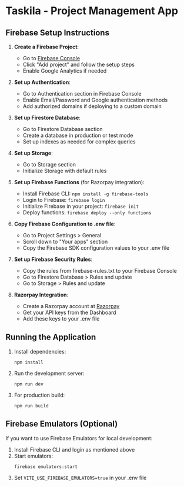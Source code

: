 
# Taskila - Project Management App

## Firebase Setup Instructions

1. **Create a Firebase Project**:
   - Go to [Firebase Console](https://console.firebase.google.com/)
   - Click "Add project" and follow the setup steps
   - Enable Google Analytics if needed

2. **Set up Authentication**:
   - Go to Authentication section in Firebase Console
   - Enable Email/Password and Google authentication methods
   - Add authorized domains if deploying to a custom domain

3. **Set up Firestore Database**:
   - Go to Firestore Database section
   - Create a database in production or test mode
   - Set up indexes as needed for complex queries

4. **Set up Storage**:
   - Go to Storage section
   - Initialize Storage with default rules

5. **Set up Firebase Functions** (for Razorpay integration):
   - Install Firebase CLI: `npm install -g firebase-tools`
   - Login to Firebase: `firebase login`
   - Initialize Firebase in your project: `firebase init`
   - Deploy functions: `firebase deploy --only functions`

6. **Copy Firebase Configuration to .env file**:
   - Go to Project Settings > General
   - Scroll down to "Your apps" section
   - Copy the Firebase SDK configuration values to your .env file

7. **Set up Firebase Security Rules**:
   - Copy the rules from firebase-rules.txt to your Firebase Console
   - Go to Firestore Database > Rules and update
   - Go to Storage > Rules and update

8. **Razorpay Integration**:
   - Create a Razorpay account at [Razorpay](https://razorpay.com)
   - Get your API keys from the Dashboard
   - Add these keys to your .env file

## Running the Application

1. Install dependencies:
   ```
   npm install
   ```

2. Run the development server:
   ```
   npm run dev
   ```

3. For production build:
   ```
   npm run build
   ```

## Firebase Emulators (Optional)

If you want to use Firebase Emulators for local development:

1. Install Firebase CLI and login as mentioned above
2. Start emulators:
   ```
   firebase emulators:start
   ```
3. Set `VITE_USE_FIREBASE_EMULATORS=true` in your .env file
